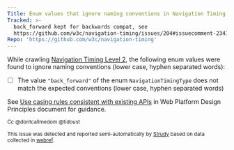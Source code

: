 ```yaml
---
Title: Enum values that ignore naming conventions in Navigation Timing Level 2
Tracked: >-
  back_forward kept for backwards compat, see
  https://github.com/w3c/navigation-timing/issues/204#issuecomment-2341052363
Repo: 'https://github.com/w3c/navigation-timing'
---
```


While crawling [Navigation Timing Level 2](https://w3c.github.io/navigation-timing/), the following enum values were found to ignore naming conventions (lower case, hyphen separated words):
* [ ] The value `"back_forward"` of the enum `NavigationTimingType` does not match the expected conventions (lower case, hyphen separated words)

See [Use casing rules consistent with existing APIs](https://w3ctag.github.io/design-principles/#casing-rules) in Web Platform Design Principles document for guidance.

<sub>Cc @dontcallmedom @tidoust</sub>

<sub>This issue was detected and reported semi-automatically by [Strudy](https://github.com/w3c/strudy/) based on data collected in [webref](https://github.com/w3c/webref/).</sub>
